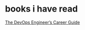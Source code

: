 # books i have read

<a href="https://www.amazon.com/DevOps-Engineers-Career-Guide-Professionals-ebook/dp/B07NDDGNLS">The DevOps Engineer’s Career Guide</a>
